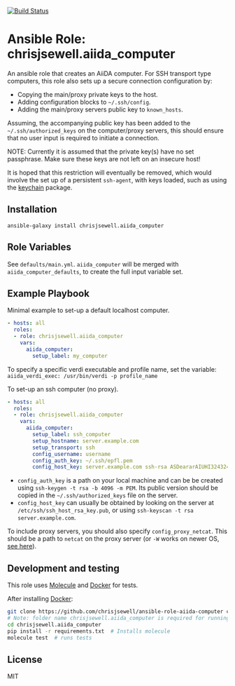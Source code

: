[![Build Status](https://travis-ci.org/chrisjsewell/ansible-role-aiida-computer.svg?branch=master)](https://travis-ci.org/chrisjsewell/ansible-role-aiida-computer)

# Ansible Role: chrisjsewell.aiida_computer

An ansible role that creates an AiiDA computer.
For SSH transport type computers, this role also sets up a secure connection configuration by:

- Copying the main/proxy private keys to the host.
- Adding configuration blocks to `~/.ssh/config`.
- Adding the main/proxy servers public key to `known_hosts`.

Assuming, the accompanying public key has been added to the `~/.ssh/authorized_keys` on the computer/proxy servers, this should ensure that no user input is required to initiate a connection.

NOTE: Currently it is assumed that the private key(s) have no set passphrase.
Make sure these keys are not left on an insecure host!

It is hoped that this restriction will eventually be removed, which would involve the set up of a persistent `ssh-agent`, with keys loaded, such as using the [keychain](https://linux.die.net/man/1/keychain) package.

## Installation

`ansible-galaxy install chrisjsewell.aiida_computer`

## Role Variables

See `defaults/main.yml`.
`aiida_computer` will be merged with `aiida_computer_defaults`, to create the full input variable set.

## Example Playbook

Minimal example to set-up a default localhost computer.

```yaml
- hosts: all
  roles:
  - role: chrisjsewell.aiida_computer
    vars:
      aiida_computer:
        setup_label: my_computer

```

To specify a specific verdi executable and profile name, set the variable:
`aiida_verdi_exec: /usr/bin/verdi -p profile_name`

To set-up an ssh computer (no proxy).

```yaml
- hosts: all
  roles:
  - role: chrisjsewell.aiida_computer
    vars:
      aiida_computer:
        setup_label: ssh_computer
        setup_hostname: server.example.com
        setup_transport: ssh
        config_username: username
        config_auth_key: ~/.ssh/epfl.pem
        config_host_key: server.example.com ssh-rsa ASDeararAIUHI324324...

```

- `config_auth_key` is a path on your local machine and can be be created using `ssh-keygen -t rsa -b 4096 -m PEM`. Its public version should be copied in the `~/.ssh/authorized_keys` file on the server.
- `config_host_key` can usually be obtained by looking on the server at `/etc/ssh/ssh_host_rsa_key.pub`, or using `ssh-keyscan -t rsa server.example.com`.

To include proxy servers, you should also specify `config_proxy_netcat`. This should be a path to `netcat` on the proxy server (or `-W` works on newer OS, [see here](https://stackoverflow.com/a/29176698/5033292)).


## Development and testing

This role uses [Molecule](https://molecule.readthedocs.io/en/latest/#) and [Docker](https://www.docker.com/) for tests.

After installing [Docker](https://www.docker.com/):
```bash
git clone https://github.com/chrisjsewell/ansible-role-aiida-computer chrisjsewell.aiida_computer
# Note: folder name chrisjsewell.aiida_computer is required for running tests
cd chrisjsewell.aiida_computer
pip install -r requirements.txt  # Installs molecule
molecule test  # runs tests
```

## License

MIT
